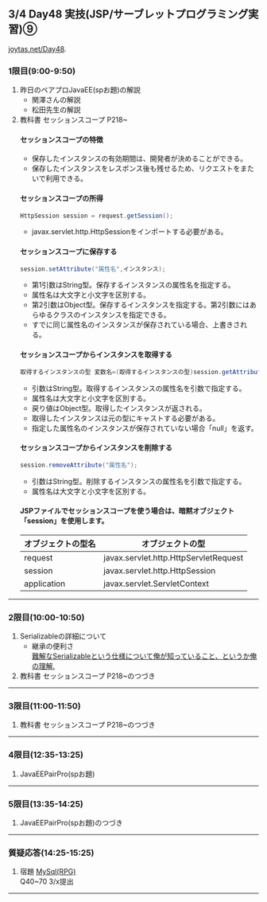 ## 3/4 Day48 実技(JSP/サーブレットプログラミング実習)⑨
[joytas.net/Day48](https://joytas.net/%e8%a8%93%e7%b7%b4/day48).
### 1限目(9:00-9:50)
1. 昨日のペアプロJavaEE(spお題)の解説
	- 関澤さんの解説
	- 松田先生の解説
1. 教科書 セッションスコープ P218~
	#### セッションスコープの特徴
	- 保存したインスタンスの有効期間は、開発者が決めることができる。
	- 保存したインスタンスをレスポンス後も残せるため、リクエストをまたいで利用できる。
	#### セッションスコープの所得
	~~~java
	HttpSession session = request.getSession();
	~~~
	- javax.servlet.http.HttpSessionをインポートする必要がある。
	#### セッションスコープに保存する
	~~~java
	session.setAttribute("属性名",インスタンス);
	~~~
	- 第1引数はString型。保存するインスタンスの属性名を指定する。
	- 属性名は大文字と小文字を区別する。
	- 第2引数はObject型。保存するインスタンスを指定する。第2引数にはあらゆるクラスのインスタンスを指定できる。
	- すでに同じ属性名のインスタンスが保存されている場合、上書きされる。
	#### セッションスコープからインスタンスを取得する
	~~~java
	取得するインスタンスの型 変数名=(取得するインスタンスの型)session.getAttribute("属性名");
	~~~
	- 引数はString型。取得するインスタンスの属性名を引数で指定する。
	- 属性名は大文字と小文字を区別する。
	- 戻り値はObject型。取得したインスタンスが返される。
	- 取得したインスタンスは元の型にキャストする必要がある。
	- 指定した属性名のインスタンスが保存されていない場合「null」を返す。
	#### セッションスコープからインスタンスを削除する
	~~~java
	session.removeAttribute("属性名");
	~~~
	- 引数はString型。削除するインスタンスの属性名を引数で指定する。
	- 属性名は大文字と小文字を区別する。
	#### JSPファイルでセッションスコープを使う場合は、暗黙オブジェクト「session」を使用します。
	|オブジェクトの型名|オブジェクトの型|
	|---|---|
	|request|javax.servlet.http.HttpServletRequest|
	|session|javax.servlet.http.HttpSession|
	|application|javax.servlet.ServletContext|  
---
### 2限目(10:00-10:50)
1. Serializableの詳細について  
	- 継承の便利さ  
[難解なSerializableという仕様について俺が知っていること、というか俺の理解.](http://daisuke-m.hatenablog.com/entry/20100414/1271228333)
1. 教科書 セッションスコープ P218~のつづき
---
### 3限目(11:00-11:50)
1. 教科書 セッションスコープ P218~のつづき
---
### 4限目(12:35-13:25)
1. JavaEEPairPro(spお題)
---
### 5限目(13:35-14:25)
1. JavaEEPairPro(spお題)のつづき
---
### 質疑応答(14:25-15:25)
1. 宿題
[MySql(RPG)](https://joytas.net/programming/mysql/mysql_rpg)  
Q40~70 3/x提出
----
